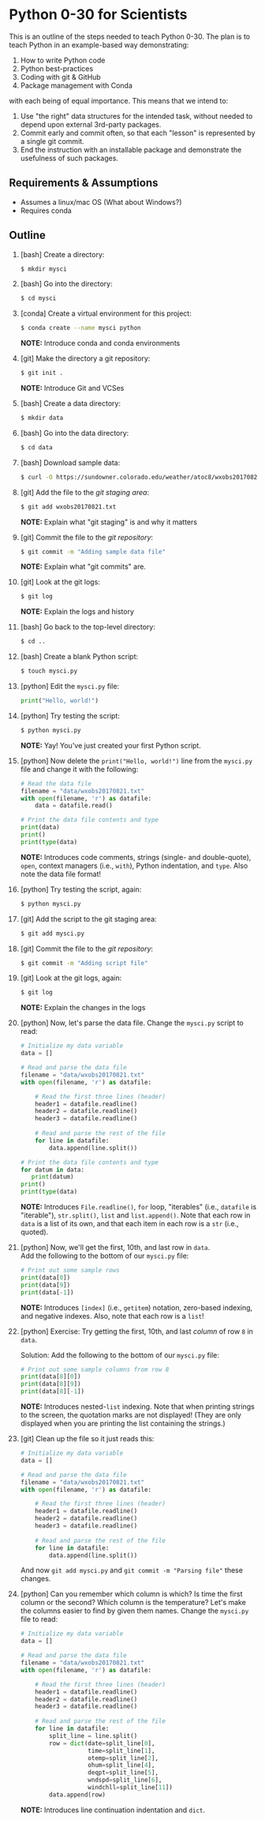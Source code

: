 Python 0-30 for Scientists
==========================

This is an outline of the steps needed to teach Python 0-30.  The plan is to teach
Python in an example-based way demonstrating:

1. How to write Python code
1. Python best-practices
1. Coding with git & GitHub
1. Package management with Conda

with each being of equal importance.  This means that we intend to:

1. Use "the right" data structures for the intended task, without needed to depend upon external 3rd-party packages.
1. Commit early and commit often, so that each "lesson" is represented by a single git commit.
1. End the instruction with an installable package and demonstrate the usefulness of such packages.

Requirements & Assumptions
--------------------------

- Assumes a linux/mac OS (What about Windows?)
- Requires conda

Outline
-------

1. [bash] Create a directory:

   ```bash
   $ mkdir mysci
   ```
   
1. [bash] Go into the directory:

   ```bash
   $ cd mysci
   ```
   
1. [conda] Create a virtual environment for this project:

   ```bash
   $ conda create --name mysci python
   ```
   
   **NOTE:** Introduce conda and conda environments

1. [git] Make the directory a git repository:

   ```bash
   $ git init .
   ```
   
   **NOTE:** Introduce Git and VCSes
   
1. [bash] Create a data directory:

   ```bash
   $ mkdir data
   ```
   
1. [bash] Go into the data directory:

   ```bash
   $ cd data
   ```
   
1. [bash] Download sample data:

   ```bash
   $ curl -O https://sundowner.colorado.edu/weather/atoc8/wxobs20170821.txt
   ```
   
1. [git] Add the file to the *git staging area*:

   ```bash
   $ git add wxobs20170821.txt
   ```
   
   **NOTE:** Explain what "git staging" is and why it matters
   
1. [git] Commit the file to the *git repository*:

   ```bash
   $ git commit -m "Adding sample data file"
   ```
   
   **NOTE:** Explain what "git commits" are.

1. [git] Look at the git logs:

   ```bash
   $ git log
   ```
   
   **NOTE:** Explain the logs and history

1. [bash] Go back to the top-level directory:

   ```bash
   $ cd ..
   ```
   
1. [bash] Create a blank Python script:

   ```bash
   $ touch mysci.py
   ```

1. [python] Edit the `mysci.py` file:

   ```python
   print("Hello, world!")
   ```
   
1. [python] Try testing the script:

   ```bash
   $ python mysci.py
   ```
   
   **NOTE:**  Yay!  You've just created your first Python script.
   
1. [python] Now delete the `print("Hello, world!")` line
   from the `mysci.py` file and change it with the following:
   
   
   ```python
   # Read the data file
   filename = "data/wxobs20170821.txt"
   with open(filename, 'r') as datafile:
       data = datafile.read()
   
   # Print the data file contents and type
   print(data)
   print()
   print(type(data)
   ```
   
   **NOTE:** Introduces code comments, strings (single- and double-quote),
   `open`, context managers (i.e., `with`), Python indentation, and `type`.
   Also note the data file format!
   
1. [python] Try testing the script, again:

   ```bash
   $ python mysci.py
   ```
   
1. [git] Add the script to the git staging area:

   ```bash
   $ git add mysci.py
   ```
   
1. [git] Commit the file to the *git repository*:

   ```bash
   $ git commit -m "Adding script file"
   ```

1. [git] Look at the git logs, again:

   ```bash
   $ git log
   ```
   **NOTE:** Explain the changes in the logs

1. [python] Now, let's parse the data file.  Change the `mysci.py`
   script to read:
   
   ```python
   # Initialize my data variable
   data = []
   
   # Read and parse the data file
   filename = "data/wxobs20170821.txt"
   with open(filename, 'r') as datafile:
   
       # Read the first three lines (header)
       header1 = datafile.readline()
       header2 = datafile.readline()
       header3 = datafile.readline()
       
       # Read and parse the rest of the file
       for line in datafile:
           data.append(line.split())
   
   # Print the data file contents and type
   for datum in data:
      print(datum)
   print()
   print(type(data)
   ```
   **NOTE:** Introduces `File.readline()`, `for` loop, "iterables" (i.e.,
   `datafile` is "iterable"), `str.split()`, `list` and `list.append()`.
   Note that each row in `data` is a list of its own, and that each
   item in each row is a `str` (i.e., quoted).

1. [python] Now, we'll get the first, 10th, and last row in `data`.  
   Add the following to the bottom of our `mysci.py` file:
   
   ```python
   # Print out some sample rows
   print(data[0])
   print(data[9])
   print(data[-1])
   ```
   
   **NOTE:** Introduces `[index]` (i.e., `getitem`) notation, zero-based
   indexing, and negative indexes.  Also, note that each row is a `list`!

1. [python] Exercise: Try getting the first, 10th, and last *column*
   of row `8` in `data`.
   
   Solution: Add the following to the bottom of our `mysci.py` file:
   
   ```python
   # Print out some sample columns from row 8
   print(data[8][0])
   print(data[8][9])
   print(data[8][-1])
   ```
   
   **NOTE:** Introduces nested-`list` indexing.  Note that when printing
   strings to the screen, the quotation marks are not displayed!  (They
   are only displayed when you are printing the list containing the strings.)

1. [git] Clean up the file so it just reads this:

   ```python
   # Initialize my data variable
   data = []
   
   # Read and parse the data file
   filename = "data/wxobs20170821.txt"
   with open(filename, 'r') as datafile:
   
       # Read the first three lines (header)
       header1 = datafile.readline()
       header2 = datafile.readline()
       header3 = datafile.readline()
       
       # Read and parse the rest of the file
       for line in datafile:
           data.append(line.split())
   ```
   
   And now `git add mysci.py` and `git commit -m "Parsing file"` these changes.

1. [python] Can you remember which column is which?  Is time the first
   column or the second?  Which column is the temperature?  Let's make the
   columns easier to find by given them names.  Change the `mysci.py` file
   to read:

   ```python
   # Initialize my data variable
   data = []
   
   # Read and parse the data file
   filename = "data/wxobs20170821.txt"
   with open(filename, 'r') as datafile:
   
       # Read the first three lines (header)
       header1 = datafile.readline()
       header2 = datafile.readline()
       header3 = datafile.readline()
       
       # Read and parse the rest of the file
       for line in datafile:
           split_line = line.split()
           row = dict(date=split_line[0],
                      time=split_line[1],
                      otemp=split_line[2],
                      ohum=split_line[4],
                      deqpt=split_line[5],
                      wndspd=split_line[6],
                      windchll=split_line[11])
           data.append(row)
   ```
   
   **NOTE:** Introduces line continuation indentation
   and `dict`.
